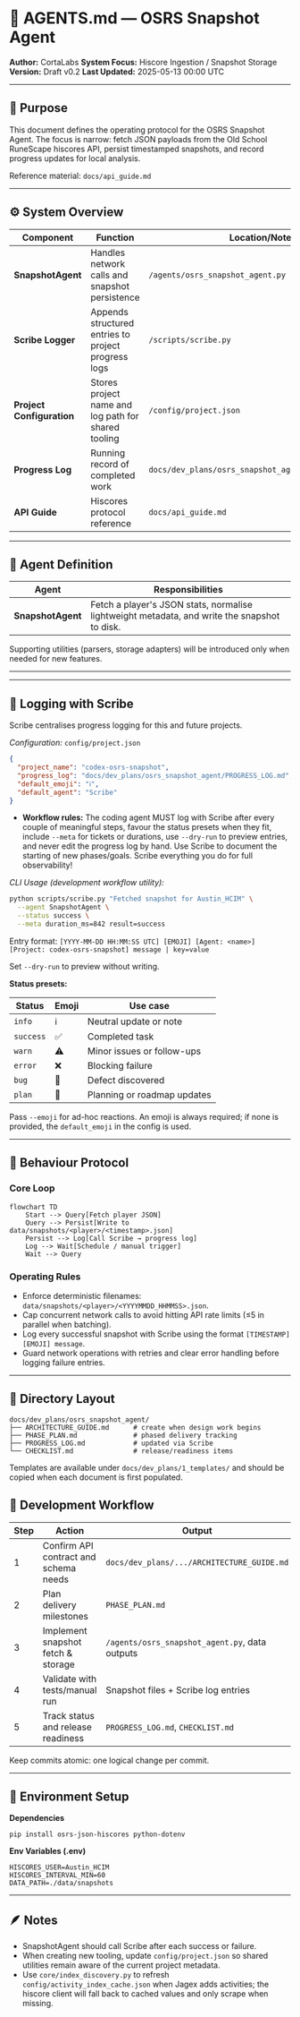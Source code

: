 # 🧠 AGENTS.md — OSRS Snapshot Agent

**Author:** CortaLabs
**System Focus:** Hiscore Ingestion / Snapshot Storage
**Version:** Draft v0.2
**Last Updated:** 2025-05-13 00:00 UTC

---

## 🧭 Purpose

This document defines the operating protocol for the OSRS Snapshot Agent. The focus is narrow: fetch JSON payloads from the Old School RuneScape hiscores API, persist timestamped snapshots, and record progress updates for local analysis.

Reference material: `docs/api_guide.md`

---

## ⚙️ System Overview

| Component                  | Function                                             | Location/Notes                                                     |
| -------------------------- | ---------------------------------------------------- | ------------------------------------------------------------------ |
| **SnapshotAgent**          | Handles network calls and snapshot persistence       | `/agents/osrs_snapshot_agent.py`                                   |
| **Scribe Logger**          | Appends structured entries to project progress logs  | `/scripts/scribe.py`                                               |
| **Project Configuration**  | Stores project name and log path for shared tooling  | `/config/project.json`                                             |
| **Progress Log**           | Running record of completed work                     | `docs/dev_plans/osrs_snapshot_agent/PROGRESS_LOG.md`               |
| **API Guide**              | Hiscores protocol reference                          | `docs/api_guide.md`                                                |

---

## 🧩 Agent Definition

| Agent           | Responsibilities                                                                                     |
| ----------------| ----------------------------------------------------------------------------------------------------- |
| **SnapshotAgent** | Fetch a player's JSON stats, normalise lightweight metadata, and write the snapshot to disk.        |

Supporting utilities (parsers, storage adapters) will be introduced only when needed for new features.

---

---

## 🧾 Logging with Scribe

Scribe centralises progress logging for this and future projects.

*Configuration:* `config/project.json`

```json
{
  "project_name": "codex-osrs-snapshot",
  "progress_log": "docs/dev_plans/osrs_snapshot_agent/PROGRESS_LOG.md",
  "default_emoji": "ℹ️",
  "default_agent": "Scribe"
}
```
- **Workflow rules:** The coding agent MUST log with Scribe after every couple of meaningful steps, favour the status presets when they fit, include `--meta` for tickets or durations, use `--dry-run` to preview entries, and never edit the progress log by hand.  Use Scribe to document the starting of new phases/goals.  Scribe everything you do for full observability!

*CLI Usage (development workflow utility):*

```bash
python scripts/scribe.py "Fetched snapshot for Austin_HCIM" \
  --agent SnapshotAgent \
  --status success \
  --meta duration_ms=842 result=success
```

Entry format: `[YYYY-MM-DD HH:MM:SS UTC] [EMOJI] [Agent: <name>] [Project: codex-osrs-snapshot] message | key=value`

Set `--dry-run` to preview without writing.

**Status presets:**

| Status   | Emoji | Use case                     |
| -------- | ----- | ---------------------------- |
| `info`   | ℹ️     | Neutral update or note        |
| `success`| ✅     | Completed task                |
| `warn`   | ⚠️     | Minor issues or follow-ups    |
| `error`  | ❌     | Blocking failure              |
| `bug`    | 🐞     | Defect discovered             |
| `plan`   | 🧭     | Planning or roadmap updates   |

Pass `--emoji` for ad-hoc reactions. An emoji is always required; if none is provided, the `default_emoji` in the config is used.


---

## 🧠 Behaviour Protocol

### Core Loop

```mermaid
flowchart TD
    Start --> Query[Fetch player JSON]
    Query --> Persist[Write to data/snapshots/<player>/<timestamp>.json]
    Persist --> Log[Call Scribe → progress log]
    Log --> Wait[Schedule / manual trigger]
    Wait --> Query
```

### Operating Rules

* Enforce deterministic filenames: `data/snapshots/<player>/<YYYYMMDD_HHMMSS>.json`.
* Cap concurrent network calls to avoid hitting API rate limits (≤5 in parallel when batching).
* Log every successful snapshot with Scribe using the format `[TIMESTAMP] [EMOJI] message`.
* Guard network operations with retries and clear error handling before logging failure entries.

---

## 🧱 Directory Layout

```
docs/dev_plans/osrs_snapshot_agent/
├── ARCHITECTURE_GUIDE.md      # create when design work begins
├── PHASE_PLAN.md              # phased delivery tracking
├── PROGRESS_LOG.md            # updated via Scribe
└── CHECKLIST.md               # release/readiness items
```

Templates are available under `docs/dev_plans/1_templates/` and should be copied when each document is first populated.



## 🧩 Development Workflow

| Step | Action                                   | Output                                           |
| ---- | ---------------------------------------- | ------------------------------------------------ |
| 1    | Confirm API contract and schema needs    | `docs/dev_plans/.../ARCHITECTURE_GUIDE.md`       |
| 2    | Plan delivery milestones                 | `PHASE_PLAN.md`                                  |
| 3    | Implement snapshot fetch & storage       | `/agents/osrs_snapshot_agent.py`, data outputs   |
| 4    | Validate with tests/manual run           | Snapshot files + Scribe log entries              |
| 5    | Track status and release readiness       | `PROGRESS_LOG.md`, `CHECKLIST.md`                |

Keep commits atomic: one logical change per commit.

---

## 🧰 Environment Setup

**Dependencies**

```
pip install osrs-json-hiscores python-dotenv
```

**Env Variables (.env)**

```
HISCORES_USER=Austin_HCIM
HISCORES_INTERVAL_MIN=60
DATA_PATH=./data/snapshots
```

---

## 🪶 Notes

* SnapshotAgent should call Scribe after each success or failure.
* When creating new tooling, update `config/project.json` so shared utilities remain aware of the current project metadata.
* Use `core/index_discovery.py` to refresh `config/activity_index_cache.json` when Jagex adds activities; the hiscore client will fall back to cached values and only scrape when missing.
